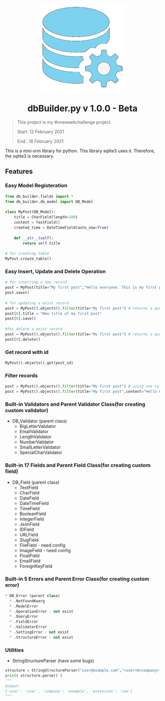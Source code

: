 <p align="center">
    <img src="https://github.com/Swindler36/dbBuilder.py/blob/master/db%20Builder%20py.png" alt="DB Builder Logo">
</p>

<p align="center">
<h1 align="center">dbBuilder.py v 1.0.0 - Beta </h1>
</p>

> This project is my #oneweekchallenge project. 
> 
> Start: 12 February 2021
> 
> End : 18 February 2021

This is a mini orm library for python. This library sqlite3 uses it. Therefore, the sqlite3 is necessary.

## Features

### Easy Model Registeration
```python
from db_builder.fields import *
from db_builder.db_model import DB_Model

class MyPost(DB_Model):
    title = CharField(length=100)
    content = TextField()
    created_time = DateTimeField(auto_now=True)
    
    def __str__(self):
        return self.title
        
# for creating table
MyPost.create_table()
```

### Easy Insert, Update and Delete Operation
```py
# for inserting a new record
post = MyPost(title="My first post","Hello everyone. This is my first post!")
post.save()

# for updating a exist record
post = MyPost().objects().filter(title="My first post") # returns a queryset array
post[0].title = "New title of my first post"
post[0].save()

#for delete a exist record
post = MyPost().objects().filter(title="My first post") # returns a queryset array
post[0].delete()
```

### Get record with id
```py
MyPost().objects().get(post_id)
```

### Filter records
```py
post = MyPost().objects().filter(title="My first post") # using one column
post = MyPost().objects().filter(title="My first post",content="Hello everyone. This is my first post!") # using multiple columns
```

### Built-in Validators and Parent Validator Class(for creating custom validator) 
* DB_Validator (parent class)
    * BigLetterValidator
    * EmailValidator
    * LengthValidator
    * NumberValidator
    * SmallLetterValidator
    * SpecialCharValidator

### Built-in 17 Fields and Parent Field Class(for creating custom field) 
* DB_Field (parent class)
  * TextField
  * CharField 
  * DateField 
  * DateTimeField 
  * TimeField 
  * BooleanField 
  * IntegerField 
  * JsonField 
  * IDField 
  * URLField 
  * SlugField 
  * FileField - need config
  * ImageField - need config
  * FloatField 
  * EmailField 
  * ForeignKeyField 

### Built-in 5 Errors and Parent Error Class(for creating custom error) 
```py
* DB_Error (parent class)
  * .NotFoundKwarg 
  * .ModelError 
  * .OperationError - not exist
  * .QueryError 
  * .FieldError 
  * .ValidatorError 
  * .SettingError - not exist
  * .StructureError - not exist
```

### Utilities
* StringStructureParser (have some bugs)
```py
structure = StringStructureParser("user@example.com","<user>@<company>.<extension>")
print( structure.parse() )
"""
Output:
{'user': 'user', 'company': 'example', 'extension': 'com'}
"""
```




